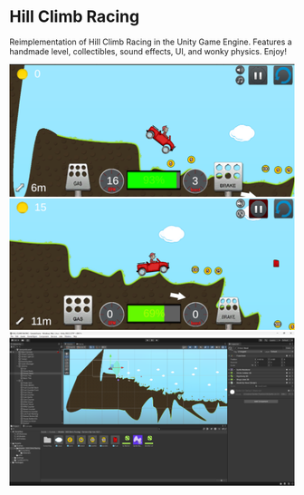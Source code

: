 # Hill Climb Racing

Reimplementation of Hill Climb Racing in the Unity Game Engine.
Features a handmade level, collectibles, sound effects, UI, and wonky physics.
Enjoy!

![Falling](Screenshot_1.png)
![Driving](Screenshot_2.png)
![Unity](Screenshot_3.png)